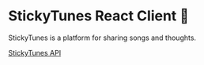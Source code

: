 # StickyTunes React Client 🎵

StickyTunes is a platform for sharing songs and thoughts.

[StickyTunes API](https://github.com/yildiz-fatih/StickyTunes-API)
